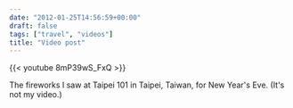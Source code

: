 ```yaml
---
date: "2012-01-25T14:56:59+00:00"
draft: false
tags: ["travel", "videos"]
title: "Video post"
---
```

{{< youtube 8mP39wS_FxQ >}}

The fireworks I saw at Taipei 101 in Taipei, Taiwan, for New Year's Eve. (It's not my video.)
